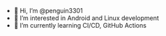 - 👋 Hi, I’m @penguin3301
- 👀 I’m interested in Android and Linux development
- 🌱 I’m currently learning CI/CD, GitHub Actions
